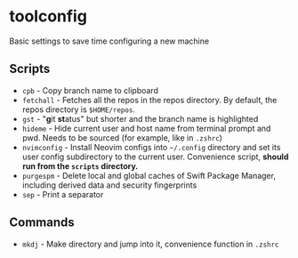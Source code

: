 # toolconfig
Basic settings to save time configuring a new machine

## Scripts
- `cpb` - Copy branch name to clipboard
- `fetchall` - Fetches all the repos in the repos directory. By default, the repos directory is `$HOME/repos`.
- `gst` - "**g**it **st**atus" but shorter and the branch name is highlighted
- `hideme` - Hide current user and host name from terminal prompt and pwd. Needs to be sourced (for example, like in `.zshrc`)
- `nvimconfig` - Install Neovim configs into `~/.config` directory and set its user config subdirectory to the current user. Convenience script, __should run from the `scripts` directory.__
- `purgespm` - Delete local and global caches of Swift Package Manager, including derived data and security fingerprints
- `sep` - Print a separator

## Commands
- `mkdj` - Make directory and jump into it, convenience function in `.zshrc`
